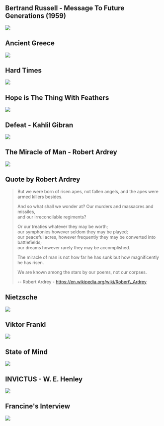 Bertrand Russell - Message To Future Generations (1959)
-------------------------------------------------------

[![]( /image/yid-ihaB8AFOhZo.jpg)](https://www.youtube.com/watch?v=ihaB8AFOhZo)

Ancient Greece
--------------

[![]( /image/yid-1mZYOhYDQog.jpg)](https://www.youtube.com/watch?v=1mZYOhYDQog)

Hard Times
----------

[![]( /image/yid-iKsbutYbQ6Y.jpg)](https://www.youtube.com/watch?v=iKsbutYbQ6Y)

Hope is The Thing With Feathers
-------------------------------

[![]( /image/yid--TbqRaBY9K0.jpg)](https://www.youtube.com/watch?v=-TbqRaBY9K0)

Defeat - Kahlil Gibran
----------------------

[![]( /image/yid-JE8taOWjVbc.jpg)](https://www.youtube.com/watch?v=JE8taOWjVbc)

The Miracle of Man - Robert Ardrey
----------------------------------

[![]( /image/yid-tcFfk0Q6Vis.jpg)](https://www.youtube.com/watch?v=tcFfk0Q6Vis)

Quote by Robert Ardrey
----------------------

> But we were born of risen apes, not fallen angels, and the apes were armed killers besides.
> 
> And so what shall we wonder at? Our murders and massacres and missiles,  
> and our irreconcilable regiments?
> 
> Or our treaties whatever they may be worth;  
> our symphonies however seldom they may be played;  
> our peaceful acres, however frequently they may be converted into battlefields;  
> our dreams however rarely they may be accomplished.
> 
> The miracle of man is not how far he has sunk but how magnificently he has risen.
> 
> We are known among the stars by our poems, not our corpses.
> 
> \-- Robert Ardrey - https://en.wikipedia.org/wiki/Robert\_Ardrey

Nietzsche
---------

[![]( /image/yid-4WkcYaAecOQ.jpg)](https://www.youtube.com/watch?v=4WkcYaAecOQ)

Viktor Frankl
-------------

[![]( /image/yid-FvYAKSXl89c.jpg)](https://www.youtube.com/watch?v=FvYAKSXl89c)

State of Mind
-------------

[![]( /image/yid-m5HKMfRzEgM.jpg)](https://www.youtube.com/watch?v=m5HKMfRzEgM)

INVICTUS - W. E. Henley
-----------------------

[![]( /image/yid-JeXKWMA1CcY.jpg)](https://www.youtube.com/watch?v=JeXKWMA1CcY)

Francine's Interview
--------------------

[![]( /image/yid-gXGfngjmwLA.jpg)](https://www.youtube.com/watch?v=gXGfngjmwLA)